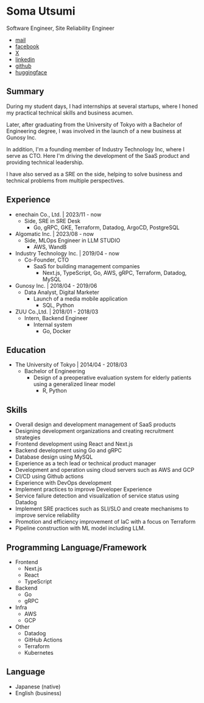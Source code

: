 # Soma Utsumi
Software Engineer, Site Reliability Engineer
- [mail](soma03432303@gmail.com)
- [facebook](https://www.facebook.com/soma.utsumi)
- [X](https://twitter.com/soma00333)
- [linkedin](https://www.linkedin.com/in/soma-utsumi-278a87178/)
- [github](https://github.com/soma00333)
- [huggingface](https://huggingface.co/soma00333)

## Summary 
During my student days, I had internships at several startups, where I honed my practical technical skills and business acumen.

Later, after graduating from the University of Tokyo with a Bachelor of Engineering degree, I was involved in the launch of a new business at Gunosy Inc.

In addition, I'm a founding member of Industry Technology Inc, where I serve as CTO. Here I'm driving the development of the SaaS product and providing technical leadership.

I have also served as a SRE on the side, helping to solve business and technical problems from multiple perspectives.

## Experience
- enechain Co., Ltd. \| 2023/11 - now
  - Side, SRE in SRE Desk
    - Go, gRPC, GKE, Terraform, Datadog, ArgoCD, PostgreSQL
- Algomatic Inc. \| 2023/08 - now
  - Side, MLOps Engineer in LLM STUDIO
    - AWS, WandB
- Industry Technology Inc. \| 2019/04 - now
  - Co-Founder, CTO
    - SaaS for building management companies 
      - Next.js, TypeScript, Go, AWS, gRPC, Terraform, Datadog, MySQL
- Gunosy Inc. \| 2018/04 - 2019/06
  - Data Analyst, Digital Marketer
    - Launch of a media mobile application
      - SQL, Python
- ZUU Co.,Ltd. \| 2018/01 - 2018/03
  - Intern, Backend Engineer 
    - Internal system
      - Go, Docker
        
## Education
- The University of Tokyo \| 2014/04 - 2018/03
  - Bachelor of Engineering
    - Design of a preoperative evaluation system for elderly patients using a generalized linear model
      - R, Python
  
## Skills
- Overall design and development management of SaaS products
- Designing development organizations and creating recruitment strategies
- Frontend development using React and Next.js
- Backend development using Go and gRPC
- Database design using MySQL
- Experience as a tech lead or technical product manager
- Development and operation using cloud servers such as AWS and GCP
- CI/CD using Github actions
- Experience with DevOps development
- Implement practices to improve Developer Experience
- Service failure detection and visualization of service status using Datadog
- Implement SRE practices such as SLI/SLO and create mechanisms to improve service reliability
- Promotion and efficiency improvement of IaC with a focus on Terraform
- Pipeline construction with ML model including LLM.

## Programming Language/Framework
- Frontend
  - Next.js
  - React
  - TypeScript
- Backend
  - Go
  - gRPC
- Infra
  - AWS
  - GCP
- Other
  - Datadog
  - GitHub Actions
  - Terraform
  - Kubernetes

## Language
- Japanese (native)
- English (business)





